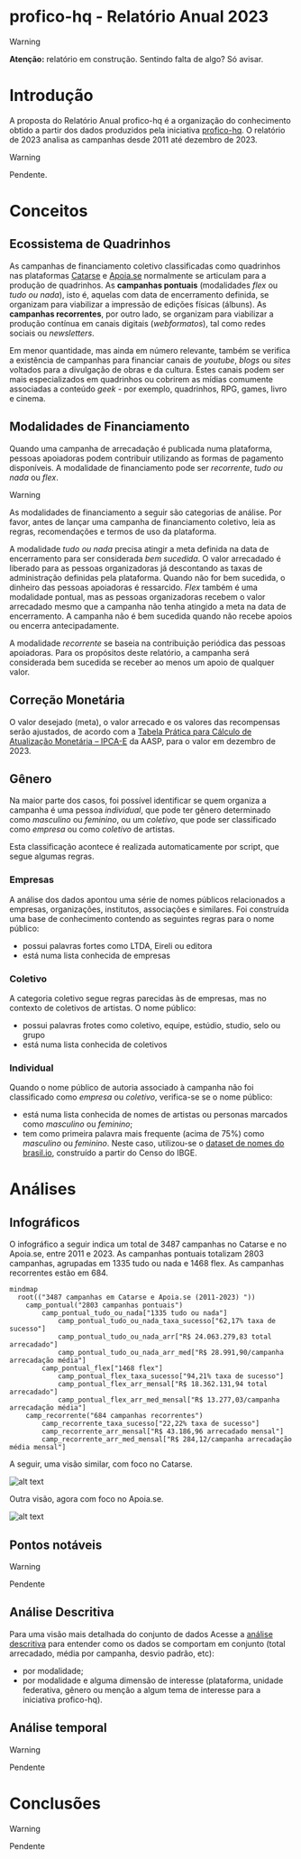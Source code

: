 # profico-hq - Relatório Anual 2023

> [!WARNING] 
> **Atenção:** relatório em construção. Sentindo falta de algo? Só avisar.


# Introdução

A proposta do Relatório Anual profico-hq é a organização do conhecimento
obtido a partir dos dados produzidos pela iniciativa
[profico-hq](https://github.com/silva-erick/profico-hq). O relatório de 2023
analisa as campanhas desde 2011 até dezembro de 2023.

> [!WARNING] 
> Pendente.

# Conceitos

## Ecossistema de Quadrinhos

As campanhas de financiamento coletivo classificadas como quadrinhos nas plataformas
[Catarse](https://www.catarse.me/) e [Apoia.se](https://apoia.se/) normalmente
se articulam para a produção de quadrinhos. As **campanhas pontuais** (modalidades
_flex_ ou _tudo ou nada_), isto é, aquelas com data de encerramento definida, se organizam
para viabilizar a impressão de edições físicas (álbuns). As **campanhas recorrentes**,
por outro lado, se organizam para viabilizar a produção contínua em canais digitais
(_webformatos_), tal como redes sociais ou _newsletters_.

Em menor quantidade, mas ainda em número relevante, também se verifica a existência
de campanhas para financiar canais de _youtube_, _blogs_ ou _sites_ voltados
para a divulgação de obras e da cultura. Estes canais podem ser mais especializados
em quadrinhos ou cobrirem as mídias comumente associadas a conteúdo _geek_ - por exemplo,
quadrinhos, RPG, games, livro e cinema.

## Modalidades de Financiamento

Quando uma campanha de arrecadação é publicada numa plataforma, pessoas apoiadoras podem
contribuir utilizando as formas de pagamento disponíveis. A modalidade de financiamento
pode ser _recorrente_, _tudo ou nada_ ou _flex_.

> [!WARNING] 
> As modalidades de financiamento a seguir são categorias de análise. Por favor, antes de
> lançar uma campanha de financiamento coletivo, leia as regras, recomendações e termos de
> uso da plataforma.

A modalidade _tudo ou nada_ precisa atingir a meta definida na data de encerramento para ser
considerada _bem sucedida_. O valor arrecadado é liberado para as pessoas organizadoras
já descontando as taxas de administração definidas pela plataforma. Quando não for
bem sucedida, o dinheiro das pessoas apoiadoras é ressarcido. _Flex_ também é uma modalidade
pontual, mas as pessoas organizadoras recebem o valor arrecadado mesmo que a campanha
não tenha atingido a meta na data de encerramento. A campanha não é bem sucedida quando
não recebe apoios ou encerra antecipadamente.

A modalidade _recorrente_ se baseia na contribuição periódica das pessoas apoiadoras. Para
os propósitos deste relatório, a campanha será considerada bem sucedida se receber ao menos
um apoio de qualquer valor.

## Correção Monetária

O valor desejado (meta), o valor arrecado e os valores das recompensas serão ajustados,
de acordo com a [Tabela Prática para Cálculo de Atualização Monetária – IPCA-E](https://www.aasp.org.br/suporte-profissional/indices-economicos/indices-judiciais/tabela-pratica-para-calculo-de-atualizacao-monetaria-ipca-e/)
da AASP, para o valor em dezembro de 2023.

## Gênero

Na maior parte dos casos, foi possível identificar se quem organiza a campanha é uma
pessoa _individual_, que pode ter gênero determinado como _masculino_ ou _feminino_,
ou um _coletivo_, que pode ser classificado como _empresa_ ou como _coletivo_ de artistas.

Esta classificação acontece é realizada automaticamente por script, que segue algumas
regras.

### Empresas

A análise dos dados apontou uma série de nomes públicos relacionados a empresas,
organizações, institutos, associações e similares. Foi construída uma base de
conhecimento contendo as seguintes regras para o nome público:
- possui palavras fortes como LTDA, Eireli ou editora
- está numa lista conhecida de empresas

### Coletivo

A categoria coletivo segue regras parecidas às de empresas, mas no contexto
de coletivos de artistas. O nome público:
- possui palavras frotes como coletivo, equipe, estúdio, studio, selo ou grupo
- está numa lista conhecida de coletivos

### Individual

Quando o nome público de autoria associado à campanha não foi classificado
como _empresa_ ou _coletivo_, verifica-se se o nome público:
- está numa lista conhecida de nomes de artistas ou personas marcados como
_masculino_ ou _feminino_;
- tem como primeira palavra mais frequente (acima de 75%) como
_masculino_ ou _feminino_. Neste caso, utilizou-se o
[dataset de nomes do brasil.io](https://brasil.io/dataset/genero-nomes/nomes/),
construído a partir do Censo do IBGE.

# Análises 

## Infográficos

O infográfico a seguir indica um total de 3487 campanhas no Catarse e no Apoia.se,
entre 2011 e 2023. As campanhas pontuais totalizam 2803 campanhas, agrupadas
em 1335 tudo ou nada e 1468 flex. As campanhas recorrentes estão em 684.

```mermaid
mindmap
  root(("3487 campanhas em Catarse e Apoia.se (2011-2023) "))
    camp_pontual("2803 campanhas pontuais")
        camp_pontual_tudo_ou_nada["1335 tudo ou nada"]
            camp_pontual_tudo_ou_nada_taxa_sucesso["62,17% taxa de sucesso"]
            camp_pontual_tudo_ou_nada_arr["R$ 24.063.279,83 total arrecadado"]
            camp_pontual_tudo_ou_nada_arr_med["R$ 28.991,90/campanha arrecadação média"]
        camp_pontual_flex["1468 flex"]
            camp_pontual_flex_taxa_sucesso["94,21% taxa de sucesso"]
            camp_pontual_flex_arr_mensal["R$ 18.362.131,94 total arrecadado"]
            camp_pontual_flex_arr_med_mensal["R$ 13.277,03/campanha arrecadação média"]
    camp_recorrente("684 campanhas recorrentes")
        camp_recorrente_taxa_sucesso["22,22% taxa de sucesso"]
        camp_recorrente_arr_mensal["R$ 43.186,96 arrecadado mensal"]
        camp_recorrente_arr_med_mensal["R$ 284,12/campanha arrecadação média mensal"]
```

A seguir, uma visão similar, com foco no Catarse.

![alt text](./_apoio/4/02-consolidada-02-catarse.png "Infográfico indicando um total de 2855 campanhas no Catarse, entre 2011 e 2023. As campanhas pontuais totalizam 2798 campanhas, agrupadas em 1335 tudo ou nada e 1463 flex. As campanhas recorrentes estão em 57.")

Outra visão, agora com foco no Apoia.se.

![alt text](./_apoio/4/02-consolidada-03-apoiase.png "Infográfico indicando um total de 632 campanhas no Apoia.se, entre 2016 e 2023. As campanhas pontuais totalizam 28035 campanhas, agrupadas em 0 tudo ou nada e 5 flex. As campanhas recorrentes estão em 627.")

## Pontos notáveis

> [!WARNING] 
> Pendente

## Análise Descritiva

Para uma visão mais detalhada do conjunto de dados
Acesse a [análise descritiva](./_apoio/analise_descritiva.md) para entender como os dados
se comportam em conjunto (total arrecadado, média por campanha, desvio padrão, etc):
- por modalidade;
- por modalidade e alguma dimensão de interesse (plataforma, unidade federativa, gênero
ou menção a algum tema de interesse para a iniciativa profico-hq).

## Análise temporal

> [!WARNING] 
> Pendente

# Conclusões

> [!WARNING] 
> Pendente
